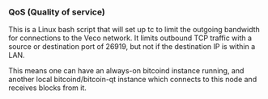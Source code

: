 ### QoS (Quality of service) ###

This is a Linux bash script that will set up tc to limit the outgoing bandwidth for connections to the Veco network. It limits outbound TCP traffic with a source or destination port of 26919, but not if the destination IP is within a LAN.

This means one can have an always-on bitcoind instance running, and another local bitcoind/bitcoin-qt instance which connects to this node and receives blocks from it.
